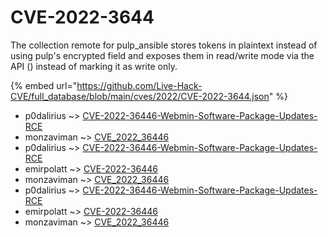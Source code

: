 # CVE-2022-3644

The collection remote for pulp_ansible stores tokens in plaintext instead of using pulp's encrypted field and exposes them in read/write mode via the API () instead of marking it as write only.

{% embed url="https://github.com/Live-Hack-CVE/full_database/blob/main/cves/2022/CVE-2022-3644.json" %}


* p0dalirius ~> [CVE-2022-36446-Webmin-Software-Package-Updates-RCE](https://www.alice-snow.ru/2022/database/cve-2022-3644/cve-2022-36446-webmin-software-package-updates-rce-p0dalirius)
* monzaviman ~> [CVE_2022_36446](https://www.alice-snow.ru/2022/database/cve-2022-3644/cve_2022_36446-monzaviman)
* p0dalirius ~> [CVE-2022-36446-Webmin-Software-Package-Updates-RCE](https://www.alice-snow.ru/2022/database/cve-2022-3644/cve-2022-36446-webmin-software-package-updates-rce-p0dalirius)
* emirpolatt ~> [CVE-2022-36446](https://www.alice-snow.ru/2022/database/cve-2022-3644/cve-2022-36446-emirpolatt)
* monzaviman ~> [CVE_2022_36446](https://www.alice-snow.ru/2022/database/cve-2022-3644/cve_2022_36446-monzaviman)
* p0dalirius ~> [CVE-2022-36446-Webmin-Software-Package-Updates-RCE](https://www.alice-snow.ru/2022/database/cve-2022-3644/cve-2022-36446-webmin-software-package-updates-rce-p0dalirius)
* emirpolatt ~> [CVE-2022-36446](https://www.alice-snow.ru/2022/database/cve-2022-3644/cve-2022-36446-emirpolatt)
* monzaviman ~> [CVE_2022_36446](https://www.alice-snow.ru/2022/database/cve-2022-3644/cve_2022_36446-monzaviman)